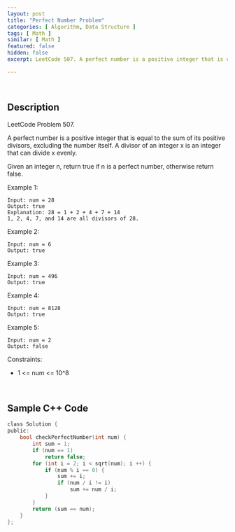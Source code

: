 ```yaml
---
layout: post
title: "Perfect Number Problem"
categories: [ Algorithm, Data Structure ]
tags: [ Math ]
similar: [ Math ]
featured: false
hidden: false
excerpt: LeetCode 507. A perfect number is a positive integer that is equal to the sum of its positive divisors, excluding the number itself. A divisor of an integer x is an integer that can divide x evenly.

---
```


<br />

## Description

LeetCode Problem 507.

A perfect number is a positive integer that is equal to the sum of its positive divisors, excluding the number itself. A divisor of an integer x is an integer that can divide x evenly.

Given an integer n, return true if n is a perfect number, otherwise return false.

Example 1:
```
Input: num = 28
Output: true
Explanation: 28 = 1 + 2 + 4 + 7 + 14
1, 2, 4, 7, and 14 are all divisors of 28.
```

Example 2:
```
Input: num = 6
Output: true
```

Example 3:
```
Input: num = 496
Output: true
```

Example 4:
```
Input: num = 8128
Output: true
```

Example 5:
```
Input: num = 2
Output: false
```

Constraints:
* 1 <= num <= 10^8

<br />

## Sample C++ Code


```c
class Solution {
public:
    bool checkPerfectNumber(int num) {
        int sum = 1;
        if (num == 1)
            return false;
        for (int i = 2; i < sqrt(num); i ++) {
            if (num % i == 0) {
                sum += i;
                if (num / i != i)
                    sum += num / i;
            }
        }
        return (sum == num);
    }
};
```


